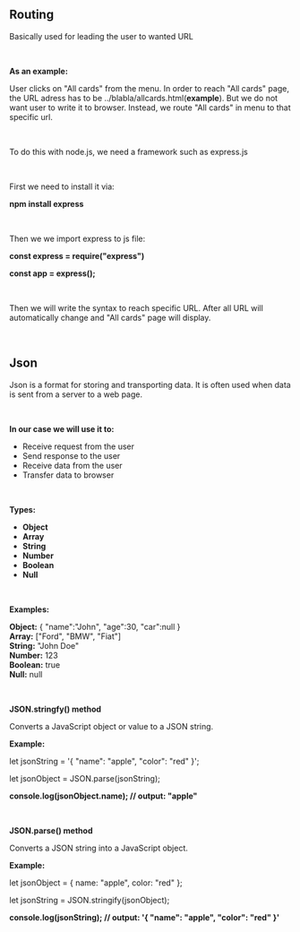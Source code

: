<h2>Routing</h2>
<p>Basically used for leading the user to wanted URL</p>
<br>
<p><b>As an example:</b></p>
<p>
  User clicks on "All cards" from the menu. In order to reach "All cards" page, the URL
  adress has to be ../blabla/allcards.html(<b>example</b>). But we
  do not want user to write it to browser. Instead, we route "All cards" in menu
  to that specific url.
</p>
<br>
<p>To do this with node.js, we need a framework such as express.js</p>
<br />
<p>
    First we need to install it via: <br>
    <p> <b>npm install express</b> </p>
</p> <br>
<p>
    Then we we import express to js file: <br>
    <p><b>const express = require("express")</b></p>
    <p><b>const app = express();</b></p>
</p><br>
<p>Then we will write the syntax to reach specific URL. After all URL will automatically change and "All cards" page will display.</p>
<br>
<h2>Json</h2>
<p>Json is a format for storing and transporting data. It is often used when data is sent from a server to a web page.</p>
<br>
<p> <b>In our case we will use it to:</b>
    <ul>
        <li>Receive request from the user</li>
        <li>Send response to the user</li>
        <li>Receive data from the user</li>
        <li>Transfer data to browser</li>
    </ul>
</p>
<br>
<p><b>Types:
    <ul>
        <li>Object</li>
        <li>Array</li>
        <li>String</li>
        <li>Number</li>
        <li>Boolean</li>
        <li>Null</li>
    </ul>
</b></p>
<br>
<p>
    <b>Examples:</b>
    <p>
        <b>Object:</b> { "name":"John", "age":30, "car":null } <br>
        <b>Array:</b> ["Ford", "BMW", "Fiat"] <br>
        <b>String:</b> "John Doe" <br>
        <b>Number:</b> 123 <br> 
        <b>Boolean:</b> true <br>
        <b>Null:</b> null <br>
    </p>
</p>
<br>
<p>
    <b>JSON.stringfy() method</b>
    <p>Converts a JavaScript object or value to a JSON string.</p>
    <p> <b>Example:</b> </p>
    <p>let jsonString = '{ "name": "apple", "color": "red" }';</p>
    <p>let jsonObject = JSON.parse(jsonString);</p>
    <p><b>console.log(jsonObject.name); // output: "apple"</b></p>
</p>
<br>
<p>
    <b>JSON.parse() method</b>
    <p>Converts a JSON string into a JavaScript object.</p>
    <p> <b>Example:</b> </p>
    <p>let jsonObject = { name: "apple", color: "red" };</p>
    <p>let jsonString = JSON.stringify(jsonObject);</p>
    <p><b>console.log(jsonString); // output: '{ "name": "apple", "color": "red" }'</b></p>
</p>
